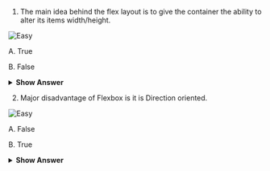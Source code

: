 
1. The main idea behind the flex layout is to give the container the ability to alter its items width/height.

![Easy](<https://github.com/revaturelabs/interviewquestions/blob/dev/ComplexityTags/simple%20(2).svg>)

A. True 

B. False

<details>
  <summary> <b>Show Answer </b> </summary>
<blockquote>
A
</blockquote>
  </details>

2.  Major disadvantage of Flexbox is it is Direction oriented.
  
![Easy](<https://github.com/revaturelabs/interviewquestions/blob/dev/ComplexityTags/simple%20(2).svg>)
  
A. False  
  
B. True
  
<details>
  <summary> <b>Show Answer </b> </summary>
<blockquote>
A
</blockquote>
  </details>
